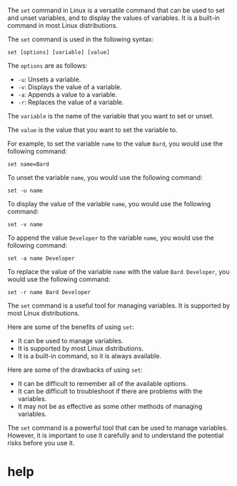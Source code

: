 The `set` command in Linux is a versatile command that can be used to set and unset variables, and to display the values of variables. It is a built-in command in most Linux distributions.

The `set` command is used in the following syntax:

```
set [options] [variable] [value]
```

The `options` are as follows:

* `-u`: Unsets a variable.
* `-v`: Displays the value of a variable.
* `-a`: Appends a value to a variable.
* `-r`: Replaces the value of a variable.

The `variable` is the name of the variable that you want to set or unset.

The `value` is the value that you want to set the variable to.

For example, to set the variable `name` to the value `Bard`, you would use the following command:

```
set name=Bard
```

To unset the variable `name`, you would use the following command:

```
set -u name
```

To display the value of the variable `name`, you would use the following command:

```
set -v name
```

To append the value `Developer` to the variable `name`, you would use the following command:

```
set -a name Developer
```

To replace the value of the variable `name` with the value `Bard Developer`, you would use the following command:

```
set -r name Bard Developer
```

The `set` command is a useful tool for managing variables. It is supported by most Linux distributions.

Here are some of the benefits of using `set`:

* It can be used to manage variables.
* It is supported by most Linux distributions.
* It is a built-in command, so it is always available.

Here are some of the drawbacks of using `set`:

* It can be difficult to remember all of the available options.
* It can be difficult to troubleshoot if there are problems with the variables.
* It may not be as effective as some other methods of managing variables.

The `set` command is a powerful tool that can be used to manage variables. However, it is important to use it carefully and to understand the potential risks before you use it.



# help 

```

```
